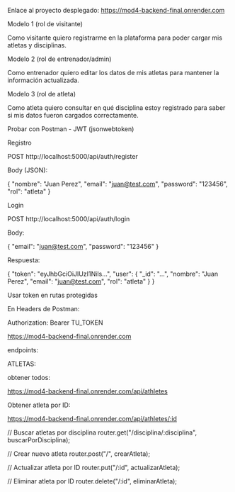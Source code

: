 Enlace al proyecto desplegado: https://mod4-backend-final.onrender.com 


Modelo 1 (rol de visitante)

Como visitante quiero registrarme en la plataforma para poder cargar mis atletas y disciplinas.

Modelo 2 (rol de entrenador/admin)

Como entrenador quiero editar los datos de mis atletas para mantener la información actualizada.

Modelo 3 (rol de atleta)

Como atleta quiero consultar en qué disciplina estoy registrado para saber si mis datos fueron cargados correctamente.


 Probar con Postman - JWT (jsonwebtoken)

Registro

POST http://localhost:5000/api/auth/register

Body (JSON):

{
  "nombre": "Juan Perez",
  "email": "juan@test.com",
  "password": "123456",
  "rol": "atleta"
}


Login

POST http://localhost:5000/api/auth/login

Body:

{
  "email": "juan@test.com",
  "password": "123456"
}


Respuesta:

{
  "token": "eyJhbGciOiJIUzI1NiIs...",
  "user": {
    "_id": "...",
    "nombre": "Juan Perez",
    "email": "juan@test.com",
    "rol": "atleta"
  }
}


Usar token en rutas protegidas

En Headers de Postman:

Authorization: Bearer TU_TOKEN


https://mod4-backend-final.onrender.com 

endpoints: 

ATLETAS: 

obtener todos: 

https://mod4-backend-final.onrender.com/api/athletes


Obtener atleta por ID:


https://mod4-backend-final.onrender.com/api/athletes/:id

// Buscar atletas por disciplina
router.get("/disciplina/:disciplina", buscarPorDisciplina);

// Crear nuevo atleta
router.post("/", crearAtleta);

// Actualizar atleta por ID
router.put("/:id", actualizarAtleta);

// Eliminar atleta por ID
router.delete("/:id", eliminarAtleta);